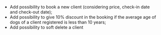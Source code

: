 - Add possibility to book a new client (considering price, check-in date and check-out date);
- Add possibility to give 10% discount in the booking if the average age of dogs of a client registered is less than 10 years;
- Add possibility to soft delete a client
